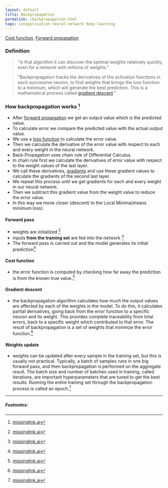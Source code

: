 ```yaml
---
layout: default
title: Backpropagation
permalink: /backpropagation.html
tags: categorisation neural-network deep-learning
---
```


[Cost function]({{site.url}}{{site.prod}}/cost-function.html),
[Forward propagation]({{site.url}}{{site.prod}}/forward-propagation.html)

### Definition

> "is that algorithm it can discover the optimal weights relatively quickly, even for a network with millions of weights."

> "Backpropagation tracks the derivatives of the activation functions in each successive neuron, 
>  to find weights that brings the loss function to a minimum, which will generate the best prediction. 
>  This is a mathematical process called [gradient descent]({{site.url}}{{site.prod}}/optimizers.html)."


### How backpropagation works [^2]


- After [forward propagation]({{site.url}}{{site.prod}}/forward-propagation.html) we get an output value which is the predicted value. 
- To calculate error we compare the predicted value with the actual output value. 
- We use a [loss function]({{site.url}}{{site.prod}}/cost-function.html) to calculate the error value. 
- Then we calculate the derivative of the error value with respect to each and every weight in the neural network. 
- Back-Propagation uses chain rule of Differential Calculus. 
- In chain rule first we calculate the derivatives of error value with respect to the weight values of the last layer. 
- We call these derivatives, [gradients]({{site.url}}{{site.prod}}/optimizers.html) and use these gradient values to calculate the gradients of the second last layer. 
- We repeat this process until we get gradients for each and every weight in our neural network. 
- Then we subtract this gradient value from the weight value to reduce the error value. 
- In this way we move closer (descent) to the Local Minima(means minimum loss).


#### Forward pass

- weights are initialized [^1]
- inputs **from the training set** are fed into the network [^1]
- The forward pass is carried out and the model generates its initial prediction[^1]

#### Cost function

- the error function is computed by checking how far away the prediction is from the known true value.[^1]

#### Gradient descent

- the backpropagation algorithm calculates how much the output values are affected by each of the weights in the model. 
To do this, it calculates partial derivatives, going back from the error function to a specific neuron and its weight. 
This provides complete traceability from total errors, back to a specific weight which contributed to that error. 
The result of backpropagation is a set of weights that minimize the error function.[^1]

#### Weights update

- weights can be updated after every sample in the training set, but this is usually not practical. 
Typically, a batch of samples runs in one big forward pass, and then backpropagation is performed on the aggregate result. 
The batch size and number of batches used in training, called iterations, are important hyperparameters that are tuned to get the best results. 
Running the entire training set through the backpropagation process is called an epoch.[^1]


<hr />

##### Footnotes:

[^1]: [missinglink.ai](https://missinglink.ai/guides/neural-network-concepts/complete-guide-artificial-neural-networks/)
[^2]: [missinglink.ai](https://hackernoon.com/everything-you-need-to-know-about-neural-networks-8988c3ee4491)
